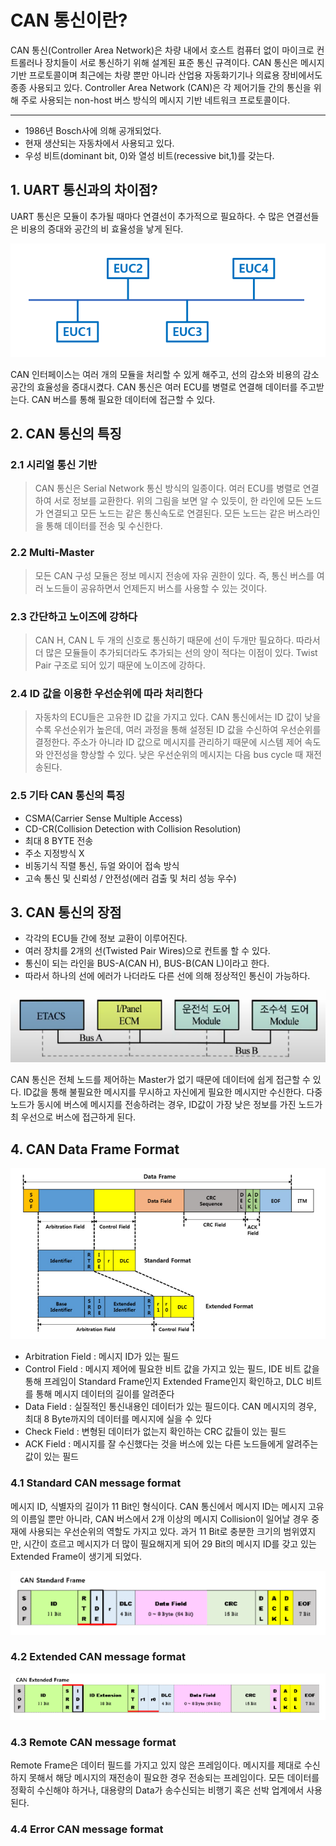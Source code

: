 # CAN 통신이란?

CAN 통신(Controller Area Network)은 차량 내에서 호스트 컴퓨터 없이 마이크로 컨트롤러나 장치들이 서로 통신하기 위해 설계된 표준 통신 규격이다. CAN 통신은 메시지 기반 프로토콜이며 최근에는 차량 뿐만 아니라 산업용 자동화기기나 의료용 장비에서도 종종 사용되고 있다. Controller Area Network (CAN)은 각 제어기들 간의 통신을 위해 주로 사용되는 non-host 버스 방식의 메시지 기반 네트워크 프로토콜이다.

---
* 1986년 Bosch사에 의해 공개되었다.
* 현재 생산되는 자동차에서 사용되고 있다.
* 우성 비트(dominant bit, 0)와 열성 비트(recessive bit,1)를 갖는다.

## 1. UART 통신과의 차이점?
UART 통신은 모듈이 추가될 때마다 연결선이 추가적으로 필요하다. 수 많은 연결선들은 비용의 증대와 공간의 비 효율성을 낳게 된다.

<p align="center"><img src="./img/ecu_parallel.PNG"></p>

CAN 인터페이스는 여러 개의 모듈을 처리할 수 있게 해주고, 선의 감소와 비용의 감소 공간의 효율성을 증대시켰다. CAN 통신은 여러 ECU를 병렬로 연결해 데이터를 주고받는다. CAN 버스를 통해 필요한 데이터에 접근할 수 있다.

## 2. CAN 통신의 특징

### 2.1 시리얼 통신 기반
> CAN 통신은 Serial Network 통신 방식의 일종이다. 여러 ECU를 병렬로 연결하여 서로 정보를 교환한다. 위의 그림을 보면 알 수 있듯이, 한 라인에 모든 노드가 연결되고 모든 노드는 같은 통신속도로 연결된다. 모든 노드는 같은 버스라인을 통해 데이터를 전송 및 수신한다.

### 2.2 Multi-Master
> 모든 CAN 구성 모듈은 정보 메시지 전송에 자유 권한이 있다. 즉, 통신 버스를 여러 노드들이 공유하면서 언제든지 버스를 사용할 수 있는 것이다.

### 2.3 간단하고 노이즈에 강하다
> CAN H, CAN L 두 개의 신호로 통신하기 때문에 선이 두개만 필요하다. 따라서 더 많은 모듈들이 추가되더라도 추가되는 선의 양이 적다는 이점이 있다. Twist Pair 구조로 되어 있기 때문에 노이즈에 강하다.

### 2.4 ID 값을 이용한 우선순위에 따라 처리한다
> 자동차의 ECU들은 고유한 ID 값을 가지고 있다. CAN 통신에서는 ID 값이 낮을수록 우선순위가 높은데, 여러 과정을 통해 설정된 ID 값을 수신하여 우선순위를 결정한다. 주소가 아니라 ID 값으로 메시지를 관리하기 때문에 시스템 제어 속도와 안전성을 향상할 수 있다. 낮은 우선순위의 메시지는 다음 bus cycle 때 재전송된다.

### 2.5 기타 CAN 통신의 특징
* CSMA(Carrier Sense Multiple Access)
* CD-CR(Collision Detection with Collision Resolution)
* 최대 8 BYTE 전송
* 주소 지정방식 X
* 비동기식 직렬 통신, 듀얼 와이어 접속 방식
* 고속 통신 및 신뢰성 / 안전성(에러 검출 및 처리 성능 우수)

## 3. CAN 통신의 장점
* 각각의 ECU들 간에 정보 교환이 이루어진다.
* 여러 장치를 2개의 선(Twisted Pair Wires)으로 컨트롤 할 수 있다.
* 통신이 되는 라인을 BUS-A(CAN H), BUS-B(CAN L)이라고 한다.
* 따라서 하나의 선에 에러가 나더라도 다른 선에 의해 정상적인 통신이 가능하다.

<p align="center"><img src="./img/can_module.png"></p>

CAN 통신은 전체 노드를 제어하는 Master가 없기 때문에 데이터에 쉽게 접근할 수 있다. ID값을 통해 불필요한 메시지를 무시하고 자신에게 필요한 메시지만 수신한다. 다중 노드가 동시에 버스에 메시지를 전송하려는 경우, ID값이 가장 낮은 정보를 가진 노드가 최 우선으로 버스에 접근하게 된다.

## 4. CAN Data Frame Format

<p align="center"><img src="./img/can_data_frame.png"></p>

* Arbitration Field : 메시지 ID가 있는 필드
* Control Field : 메시지 제어에 필요한 비트 값을 가지고 있는 필드, IDE 비트 값을 통해 프레임이 Standard Frame인지 Extended Frame인지 확인하고, DLC 비트를 통해 메시지 데이터의 길이를 알려준다
* Data Field : 실질적인 통신내용인 데이터가 있는 필드이다. CAN 메시지의 경우, 최대 8 Byte까지의 데이터를 메시지에 실을 수 있다
* Check Field : 변형된 데이터가 없는지 확인하는 CRC 값들이 있는 필드
* ACK Field : 메시지를 잘 수신했다는 것을 버스에 있는 다른 노드들에게 알려주는 값이 있는 필드

### 4.1 Standard CAN message format
메시지 ID, 식별자의 길이가 11 Bit인 형식이다. CAN 통신에서 메시지 ID는 메시지 고유의 이름일 뿐만 아니라, CAN 버스에서 2개 이상의 메시지 Collision이 일어날 경우 중재에 사용되는 우선순위의 역할도 가지고 있다. 과거 11 Bit로 충분한 크기의 범위였지만, 시간이 흐르고 메시지가 더 많이 필요해지게 되어 29 Bit의 메시지 ID를 갖고 있는 Extended Frame이 생기게 되었다.

<p align="center"><img src="./img/can_standard.PNG"></p>

### 4.2 Extended CAN message format

<p align="center"><img src="./img/can_extended.PNG"></p>

### 4.3 Remote CAN message format
Remote Frame은 데이터 필드를 가지고 있지 않은 프레임이다. 메시지를 제대로 수신하지 못해서 해당 메시지의 재전송이 필요한 경우 전송되는 프레임이다. 모든 데이터를 정확히 수신해야 하거나, 대용량의 Data가 송수신되는 비행기 혹은 선박 업계에서 사용된다.

### 4.4 Error CAN message format